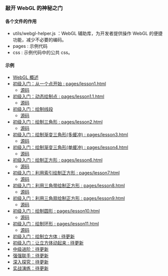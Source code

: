 ### 敲开 WebGL 的神秘之门
#### 各个文件的作用

* utils/webgl-helper.js ：WebGL 辅助库，为开发者提供操作 WebGL 的便捷功能，减少不必要的编码。
* pages : 示例代码
* css : 示例代码中的公共 css。

#### 示例
* [WebGL 概述]()
* [初级入门：从一个点开始 : pages/lesson1.html](http://ifanqi.top/webgl/pages/lesson1.html)
	* [源码](https://github.com/lucefer/webgl/blob/master/pages/lesson1.html)
* [初级入门：动态绘制点 : pages/lesson1.1.html](http://ifanqi.top/webgl/pages/lesson1.1.html)
	* [源码](https://github.com/lucefer/webgl/blob/master/pages/lesson1.1.html)
* [初级入门：绘制线段](http://ifanqi.top/webgl/pages/lesson5.html)
	* [源码](https://github.com/lucefer/webgl/blob/master/pages/lesson5.html)
* [初级入门：绘制三角形 : pages/lesson2.html](http://ifanqi.top/webgl/pages/lesson2.html)
	* [源码](https://github.com/lucefer/webgl/blob/master/pages/lesson2.html)
* [初级入门：绘制渐变三角形(多缓冲) : pages/lesson3.html](http://ifanqi.top/webgl/pages/lesson3.html)
	* [源码](https://github.com/lucefer/webgl/blob/master/pages/lesson3.html)
* [初级入门：绘制渐变三角形(单缓冲) : pages/lesson4.html](http://ifanqi.top/webgl/pages/lesson4.html)
	* [源码](https://github.com/lucefer/webgl/blob/master/pages/lesson4.html)
* [初级入门：绘制正方形 : pages/lesson6.html](http://ifanqi.top/webgl/pages/lesson6.html)
	* [源码](https://github.com/lucefer/webgl/blob/master/pages/lesson6.html)
* [初级入门：利用索引绘制正方形 : pages/lesson7.html](http://ifanqi.top/webgl/pages/lesson7.html)
	* [源码](https://github.com/lucefer/webgl/blob/master/pages/lesson7.html)
* [初级入门：利用三角带绘制正方形 : pages/lesson8.html](http://ifanqi.top/webgl/pages/lesson8.html)
	* [源码](https://github.com/lucefer/webgl/blob/master/pages/lesson8.html)
* [初级入门：利用三角扇绘制正方形 : pages/lesson9.html](http://ifanqi.top/webgl/pages/lesson9.html)
	* [源码](https://github.com/lucefer/webgl/blob/master/pages/lesson9.html)
* [初级入门：绘制圆形 : pages/lesson10.html](http://ifanqi.top/webgl/pages/lesson10.html)
	* [源码](https://github.com/lucefer/webgl/blob/master/pages/lesson10.html)
* [初级入门：绘制环形 : pages/lesson11.html](http://ifanqi.top/webgl/pages/lesson11.html)
	* [源码](https://github.com/lucefer/webgl/blob/master/pages/lesson11.html)
* [初级入门：绘制立方体 : 待更新]()
* [初级入门：让立方体动起来 : 待更新]()
* [中级进阶：待更新]()
* [强强联手：待更新]()
* [深入探究：待更新]()
* [实战演练：待更新]()
